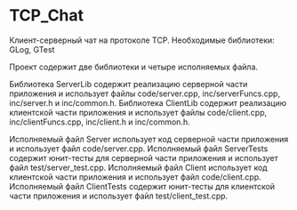 # TCP_Chat
Клиент-серверный чат на протоколе TCP.
Необходимые библиотеки: GLog, GTest

Проект содержит две библиотеки и четыре исполняемых файла.

Библиотека ServerLib содержит реализацию серверной части приложения и использует файлы code/server.cpp, inc/serverFuncs.cpp, inc/server.h и inc/common.h.
Библиотека ClientLib содержит реализацию клиентской части приложения и использует файлы code/client.cpp, inc/clientFuncs.cpp, inc/client.h и inc/common.h.

Исполняемый файл Server использует код серверной части приложения и использует файл code/server.cpp.
Исполняемый файл ServerTests содержит юнит-тесты для серверной части приложения и использует файл test/server_test.cpp.
Исполняемый файл Client использует код клиентской части приложения и использует файл code/client.cpp.
Исполняемый файл ClientTests содержит юнит-тесты для клиентской части приложения и использует файл test/client_test.cpp.
